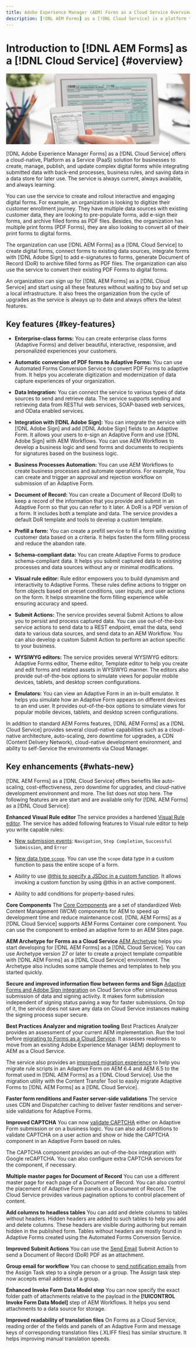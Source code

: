 ```yaml
---
title: Adobe Experience Manager (AEM) Forms as a Cloud Service Overview
description: [!DNL AEM Forms] as a [!DNL Cloud Service] is a platform to create, manage, publish enterprise-class forms and business processes.
---
```


# Introduction to [!DNL AEM Forms] as a [!DNL Cloud Service] {#overview}

![Journey from paper forms to digital forms](assets/forms-mobile-dekstop.png)

[!DNL Adobe Experience Manager Forms] as a [!DNL Cloud Service] offers a cloud-native, Platform as a Service (PaaS) solution for businesses to create, manage, publish, and update complex digital forms while integrating submitted data with back-end processes, business rules, and saving data in a data store for later use. The service is always current, always available, and always learning.

You can use the service to create and rollout  interactive and engaging digital forms. For example, an organization is looking to digitize their customer enrollment journey. They have multiple data sources with existing customer data, they are looking to pre-populate forms, add e-sign their forms, and archive filled forms as PDF files. Besides, the organization has multiple print forms (PDF Forms), they are also looking to convert all of their print forms to digital forms.

The organization can use [!DNL AEM Forms] as a [!DNL Cloud Service] to create digital forms, connect forms to existing data sources, integrate forms with [!DNL Adobe Sign] to add e-signatures to forms, generate Document of Record (DoR) to archive filled forms as PDF files. The organization can also use the service to convert their existing PDF Forms to digital forms. 

An organization can sign up for [!DNL AEM Forms] as a [!DNL Cloud Service] and start using all these features without waiting to buy and set up a local infrastructure. It also frees the organization from the cycle of upgrades as the service is always up to date and always offers the latest features.  

## Key features {#key-features}

* **Enterprise-class forms:** You can create enterprise class forms (Adaptive Forms) and deliver beautiful, interactive, responsive, and personalized experiences your customers. <!-- These forms change behavior and appearance based on the underlying device. You can also use themes and templates with Adaptive Forms to mandate a uniform structure and appearance for all the forms of an organization or a department.-->  

* **Automatic conversion of PDF forms to Adaptive Forms:** You can use Automated Forms Conversion Service to convert PDF Forms to adaptive from. It helps you accelerate digitization and modernization of data capture experiences of your organization.

* **Data Integration:** You can connect the service to various types of data sources to send and retrieve data. The service supports sending and retrieving data from RESTful web services, SOAP-based web services, and OData enabled services.

* **Integration with [!DNL Adobe Sign]:** You can integrate the service with [!DNL Adobe Sign] and add [!DNL Adobe Sign] fields to an Adaptive Form. It allows your users to e-sign an Adaptive Form and use [!DNL Adobe Sign] with AEM Workflows. You can use AEM Workflows to develop a business logic and send forms and documents to recipients for signatures based on the business logic.

* **Business Processes Automation:** You can use AEM Workflows to create business processes and automate operations. For example, You can create and trigger an approval and rejection workflow on submission of an Adaptive Form. 

* **Document of Record:** You can create a Document of Record (DoR) to keep a record of the information that you provide and submit in an Adaptive Form so that you can refer to it later. A DoR is a PDF version of a form. It includes both a template and data. The service provides a default DoR template and tools to develop a custom template.

* **Prefill a form:** You can create a prefill service to fill a form with existing customer data based on a criteria. It helps fasten the form filling process and reduce the abandon rate.

* **Schema-compliant data:** You can create Adaptive Forms to produce schema-compliant data. It helps you submit captured data to existing processes and data sources without any or minimal modifications.

* **Visual rule editor:** Rule editor empowers you to build dynamism and interactivity to Adaptive Forms. These rules define actions to trigger on form objects based on preset conditions, user inputs, and user actions on the form. It helps  streamline the form filling experience while ensuring accuracy and speed.

* **Submit Actions:** The service provides several Submit Actions to allow you to persist and process captured data. You can use out-of-the-box service actions to send data to a REST endpoint, email the data, send data to various data sources, and send data to an AEM Workflow. You can also develop a custom Submit Action to perform an action specific to your business.

* **WYSIWYG editors:** The service provides several WYSIWYG editors: Adaptive Forms editor, Theme editor, Template editor to help you create and edit forms and related assets in WYSIWYG manner. The editors also provide out-of-the-box options to simulate views for popular mobile devices, tablets, and desktop screen configurations.

* **Emulators:** You can view an Adaptive Form in an in-built emulator. It helps you simulate how an Adaptive Form appears on different devices to an end user. It provides out-of-the-box options to simulate views for popular mobile devices, tablets, and desktop screen configurations.

In addition to standard AEM Forms features, [!DNL AEM Forms] as a [!DNL Cloud Service] provides several cloud-native capabilities such as a cloud-native architecture, auto-scaling, zero downtime for upgrades, a CDN (Content Delivery Network), cloud-native development environment, and ability to self-Service the environments via Cloud Manager.

## Key enhancements {#whats-new}

[!DNL AEM Forms] as a [!DNL Cloud Service] offers benefits like auto-scaling, cost-effectiveness, zero downtime for upgrades, and cloud-native development environment and more. The list does not stop here. The following features are are start and are available only for [!DNL AEM Forms] as a [!DNL Cloud Service]:

**Enhanced Visual Rule editor**
The service provides a hardened [Visual Rule editor](rule-editor.md#visual-rule-editor). The service has added following features to Visual rule editor to help you write capable rules:

* [New submission events](working-with-adobe-sign.md#available-operator-types-and-events-in-rule-editor): `Navigation`, `Step Completion`, `Successful Submission`, and `Error`

* [New data type `scope`](rule-editor.md#custom-functions). You can use the `scope` data type in a custom function to pass the entire scope of a form.

* Ability to use [@this to specify a JSDoc in a custom function](rule-editor.md#custom-functions). It allows invoking a custom function by using @this in an active component.

* Ability to add conditions for property-based rules.

**Core Components**
The [Core Components](https://experienceleague.adobe.com/docs/experience-manager-core-components/using/introduction.html?lang=en) are a set of standardized Web Content Management (WCM) components for AEM to speed up development time and reduce maintenance cost. [!DNL AEM Forms] as a [!DNL Cloud Service] supports AEM Forms Container core component. You can use the component to embed an adaptive form to an AEM Sites page.  

**AEM Archetype for Forms as a Cloud Service**
[AEM Archetype](https://github.com/adobe/aem-project-archetype/releases/tag/aem-project-archetype-27) helps you start developing for [!DNL AEM Forms] as a [!DNL Cloud Service]. You can use Archetype version 27 or later to create a project template compatible with [!DNL AEM Forms] as a [!DNL Cloud Service] environment. The Archetype also includes some sample themes and templates to help you started quickly. 

**Secure and improved information flow between forms and Sign**
[Adaptive Forms and Adobe Sign integration](working-with-adobe-sign.md) on Cloud Service offer simultaneous submission of data and signing activity. It makes form submission independent of signing status paving a way for faster submissions. On top of it, the service does not save any data on Cloud Service instances making the signing process super secure.

**Best Practices Analyzer and migration tooling**
Best Practices Analyzer provides an assessment of your current AEM implementation. Run the tool before [migrating to Forms as a Cloud Service](migrate-to-forms-as-a-cloud-service.md). It  assesses readiness to move from an existing Adobe Experience Manager (AEM) deployment to AEM as a Cloud Service.

The service also provides an [improved migration experience](migrate-to-forms-as-a-cloud-service.md) to help you migrate rule scripts in an Adaptive Form on AEM 6.4 and AEM 6.5 to the format used in [!DNL AEM Forms] as a [!DNL Cloud Service]. Use the migration utility with the Content Transfer Tool to easily migrate Adaptive Forms to [!DNL AEM Forms] as a [!DNL Cloud Service].

**Faster form renditions and Faster server-side validations**
The service uses CDN and Dispatcher caching to deliver faster renditions and server-side validations for Adaptive Forms.

**Improved CAPTCHA**
You can now [validate CAPTCHA](captcha-adaptive-forms.md) either on Adaptive Form submission or on a business logic. You can also add conditions to validate CAPTCHA on a user action and show or hide the CAPTCHA component in an Adaptive Form based on rules. 

The CAPTCHA component provides an out-of-the-box integration with Google reCAPTCHA. You can also configure extra CAPTCHA services for the component, if necessary.

**Multiple master pages for Document of Record**
You can use a different master page for each page of a Document of Record. You can also control the placement of Adaptive Form panels on a Document of Record. The Cloud Service provides various pagination options to control placement of content. 

**Add columns to headless tables**
You can add and delete columns to tables without headers. Hidden headers are added to such tables to help you add and delete columns. These headers are visible during authoring but remain hidden in the published form. Tables without headers are mostly found in Adaptive Forms created using the Automated Forms Conversion Service.

**Improved Submit Actions**
You can use the [Send Email](configuring-submit-actions.md#send-email#send-email) Submit Action to send a Document of Record (DoR) PDF as an attachment. 

**Group email for workflow**
You can choose to [send notification emails](aem-forms-workflow-step-reference.md#assign-task-step) from the Assign Task step to a single person or a group. The Assign task step now accepts email address of a group.

**Enhanced Invoke Form Data Model step**
You can now specify the exact folder path of attachments relative to the payload in the **[!UICONTROL Invoke Form Data Model]** step of AEM Workflows. It helps you send attachments to a data source for storage.

**Improved readability of translation files**
On Forms as a Cloud Service, reading order of the fields and panels of an Adaptive Form and message keys of corresponding translation files (.XLIFF files) has similar structure. It helps improving manual translation speeds. 
